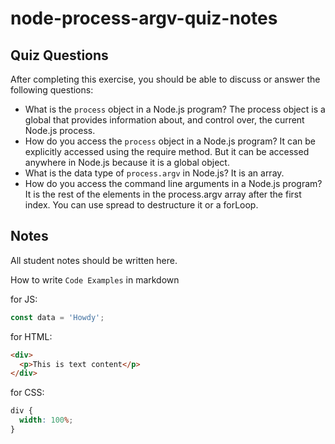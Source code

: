 # node-process-argv-quiz-notes

## Quiz Questions

After completing this exercise, you should be able to discuss or answer the following questions:

- What is the `process` object in a Node.js program?
  The process object is a global that provides information about, and control over, the current Node.js process.
- How do you access the `process` object in a Node.js program?
  It can be explicitly accessed using the require method. But it can be accessed anywhere in Node.js
  because it is a global object.
- What is the data type of `process.argv` in Node.js?
  It is an array.
- How do you access the command line arguments in a Node.js program?
  It is the rest of the elements in the process.argv array after the first index. You can use spread
  to destructure it or a forLoop.

## Notes

All student notes should be written here.

How to write `Code Examples` in markdown

for JS:

```javascript
const data = 'Howdy';
```

for HTML:

```html
<div>
  <p>This is text content</p>
</div>
```

for CSS:

```css
div {
  width: 100%;
}
```

